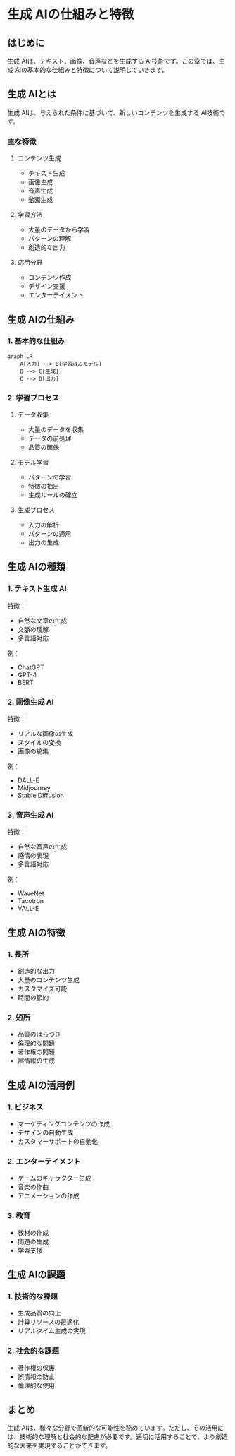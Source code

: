 # 生成 AIの仕組みと特徴

## はじめに

生成 AIは、テキスト、画像、音声などを生成する AI技術です。この章では、生成 AIの基本的な仕組みと特徴について説明していきます。

## 生成 AIとは

生成 AIは、与えられた条件に基づいて、新しいコンテンツを生成する AI技術です。

### 主な特徴

1. コンテンツ生成

   - テキスト生成
   - 画像生成
   - 音声生成
   - 動画生成

2. 学習方法

   - 大量のデータから学習
   - パターンの理解
   - 創造的な出力

3. 応用分野
   - コンテンツ作成
   - デザイン支援
   - エンターテイメント

## 生成 AIの仕組み

### 1. 基本的な仕組み

```mermaid
graph LR
    A[入力] --> B[学習済みモデル]
    B --> C[生成]
    C --> D[出力]
```

### 2. 学習プロセス

1. データ収集

   - 大量のデータを収集
   - データの前処理
   - 品質の確保

2. モデル学習

   - パターンの学習
   - 特徴の抽出
   - 生成ルールの確立

3. 生成プロセス
   - 入力の解析
   - パターンの適用
   - 出力の生成

## 生成 AIの種類

### 1. テキスト生成 AI

特徴：

- 自然な文章の生成
- 文脈の理解
- 多言語対応

例：

- ChatGPT
- GPT-4
- BERT

### 2. 画像生成 AI

特徴：

- リアルな画像の生成
- スタイルの変換
- 画像の編集

例：

- DALL-E
- Midjourney
- Stable Diffusion

### 3. 音声生成 AI

特徴：

- 自然な音声の生成
- 感情の表現
- 多言語対応

例：

- WaveNet
- Tacotron
- VALL-E

## 生成 AIの特徴

### 1. 長所

- 創造的な出力
- 大量のコンテンツ生成
- カスタマイズ可能
- 時間の節約

### 2. 短所

- 品質のばらつき
- 倫理的な問題
- 著作権の問題
- 誤情報の生成

## 生成 AIの活用例

### 1. ビジネス

- マーケティングコンテンツの作成
- デザインの自動生成
- カスタマーサポートの自動化

### 2. エンターテイメント

- ゲームのキャラクター生成
- 音楽の作曲
- アニメーションの作成

### 3. 教育

- 教材の作成
- 問題の生成
- 学習支援

## 生成 AIの課題

### 1. 技術的な課題

- 生成品質の向上
- 計算リソースの最適化
- リアルタイム生成の実現

### 2. 社会的な課題

- 著作権の保護
- 誤情報の防止
- 倫理的な使用

## まとめ

生成 AIは、様々な分野で革新的な可能性を秘めています。ただし、その活用には、技術的な理解と社会的な配慮が必要です。適切に活用することで、より創造的な未来を実現することができます。
